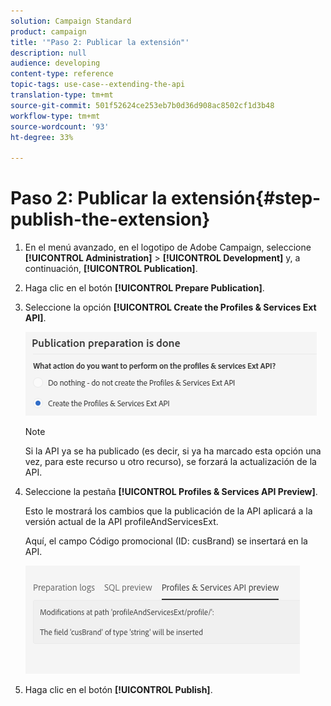 ```yaml
---
solution: Campaign Standard
product: campaign
title: '"Paso 2: Publicar la extensión"'
description: null
audience: developing
content-type: reference
topic-tags: use-case--extending-the-api
translation-type: tm+mt
source-git-commit: 501f52624ce253eb7b0d36d908ac8502cf1d3b48
workflow-type: tm+mt
source-wordcount: '93'
ht-degree: 33%

---
```



# Paso 2: Publicar la extensión{#step-publish-the-extension}

1. En el menú avanzado, en el logotipo de Adobe Campaign, seleccione **[!UICONTROL Administration]** > **[!UICONTROL Development]** y, a continuación, **[!UICONTROL Publication]**.
1. Haga clic en el botón **[!UICONTROL Prepare Publication]**.
1. Seleccione la opción **[!UICONTROL Create the Profiles & Services Ext API]**.

   ![](assets/create-profile-and-services-api.png)

   >[!NOTE]
   >
   >Si la API ya se ha publicado (es decir, si ya ha marcado esta opción una vez, para este recurso u otro recurso), se forzará la actualización de la API.

1. Seleccione la pestaña **[!UICONTROL Profiles & Services API Preview]**.

   Esto le mostrará los cambios que la publicación de la API aplicará a la versión actual de la API profileAndServicesExt.

   Aquí, el campo Código promocional (ID: cusBrand) se insertará en la API.

   ![](assets/extendpandsapi_diff.png)

1. Haga clic en el botón **[!UICONTROL Publish]**.

